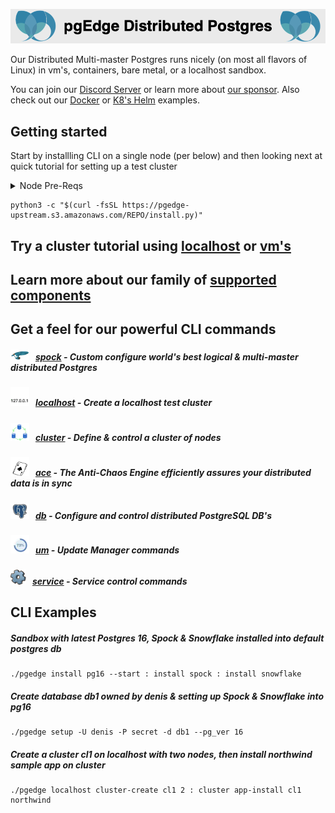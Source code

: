 
![# pgEdge Distributed Postgres](img/pgedge-dp-banner.png)

Our Distributed Multi-master Postgres runs nicely (on most all flavors of Linux) in vm's, containers, bare metal, or a localhost sandbox.  

You can join our [Discord Server](https://discord.com/invite/QaqHy52sUd) or learn more about [our sponsor](https://pgedge.com/company).
Also check out our [Docker](https://github.com/pgEdge/pgedge-docker/blob/main/README.md) or [K8's Helm](https://github.com/pgEdge/pgedge-helm/blob/main/examples/README.md) examples.  


##  Getting started 
Start by installling CLI on a single node (per below) and then looking next at quick tutorial for setting up a test cluster

<details>
<summary>Node Pre-Reqs</summary>

- Use a  non-root user from the command line
- Tested with Python 3.9 thru 3.12
  - Python 3.9 on EL8, EL9, SLE-15, & Amazon Linux 2023
  - Python 3.10 on Ubuntu 22.04
  - Python 3.11 on Debian 12
  - *Experimental* on Python 3.12 on Ubuntu 24.04 & Fedora 40

- optional: config [password-less sudo](http://lussier.io/index.php/2023/04/07/passwordless-sudo/) if you want to autostart components with systemctl
- optional config [password-less ssh](http://lussier.io/index.php/2023/06/07/passwordless-ssh-to-localhost-2) to localhost for using `localhost cluster` commands
</details>

```
python3 -c "$(curl -fsSL https://pgedge-upstream.s3.amazonaws.com/REPO/install.py)"
```

## Try a cluster tutorial using [localhost](cli/tutorials/localhost-cluster.md) or [vm's](cli/tutorials/vm-cluster.md)

## Learn more about our family of [supported components](supported-components.md)

## Get a feel for our powerful CLI commands

##### <img src=img/spock-cli.png width=30>&nbsp;&nbsp; **[spock](cli/SPOCK.md)** - Custom configure world's best logical & multi-master distributed Postgres

##### <img src=img/localhost.png width=30>&nbsp;&nbsp; **[localhost](cli/LOCALHOST.md)** - Create a localhost test cluster

##### <img src=img/cluster.png width=30>&nbsp;&nbsp; **[cluster](cli/CLUSTER.md)** - Define & control a cluster of nodes

##### <img src=img/ace.png width=30>&nbsp;&nbsp; **[ace](cli/ACE.md)** - The Anti-Chaos Engine efficiently assures your distributed data is in sync

##### <img src=img/db-pg.png width=30>&nbsp;&nbsp; **[db](cli/DB.md)** - Configure and control distributed PostgreSQL DB's

##### <img src=img/um.png width=30>&nbsp;&nbsp; **[um](cli/UM.md)** - Update Manager commands

##### <img src=img/service.png width=25>&nbsp;&nbsp; **[service](cli/SERVICE.md)** - Service control commands

## CLI Examples
##### Sandbox with latest *Postgres 16*, *Spock* & *Snowflake* installed into default *postgres* db
```
./pgedge install pg16 --start : install spock : install snowflake
```

##### Create database *db1* owned by *denis* & setting up *Spock* & *Snowflake*  into *pg16*
```
./pgedge setup -U denis -P secret -d db1 --pg_ver 16
```

##### Create a cluster *cl1* on localhost with two nodes, then install *northwind sample app* on cluster
```
./pgedge localhost cluster-create cl1 2 : cluster app-install cl1 northwind
```
